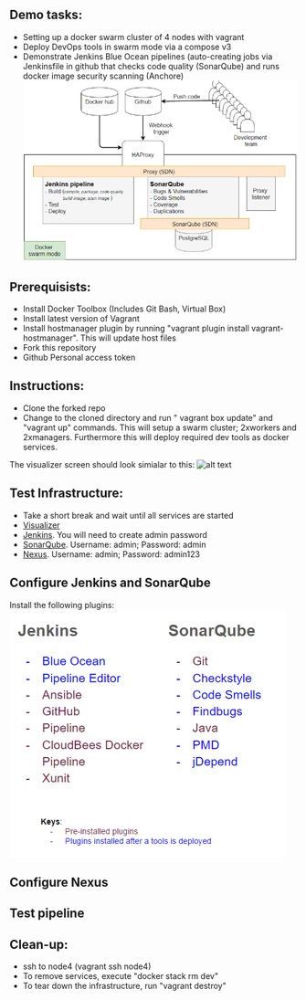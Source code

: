 ## Demo tasks:

-	Setting up a docker swarm cluster of 4 nodes with vagrant
-	Deploy DevOps tools in swarm mode via a compose v3
- 	Demonstrate Jenkins Blue Ocean pipelines (auto-creating jobs via Jenkinsfile in github that checks code quality (SonarQube) and runs docker image security scanning (Anchore) 
![alt text](logical.PNG "Swam cluster")

## Prerequisists:

-	Install Docker Toolbox (Includes Git Bash, Virtual Box)
-	Install latest version of Vagrant 
-	Install hostmanager plugin by running "vagrant plugin install vagrant-hostmanager". This will update host files
-	Fork this repository
-	Github Personal access token


## Instructions:

- 	Clone the forked repo
-	Change to the cloned directory and run " vagrant box update" and "vagrant up" commands. This will setup a swarm cluster; 2xworkers and 2xmanagers. Furthermore this will deploy required dev tools as docker services.


The visualizer screen should look simialar to this:
![alt text](https://github.com/shazChaudhry/DevOps/blob/master/infra.PNG "Swam cluster")


## Test Infrastructure:

- Take a short break and wait until all services are started
-	<a href="http://node1:9080"/>Visualizer</a>
- 	<a href="http://node1/jenkins"/>Jenkins</a>. You will need to create admin password
-	<a href="http://node1/sonar"/>SonarQube</a>. Username: admin; Password: admin
-	<a href="http://node1/nexus"/>Nexus</a>. Username: admin; Password: admin123

## Configure Jenkins and SonarQube
Install the following plugins:
![alt text](plugins.PNG "Swam cluster")
## Configure Nexus
## Test pipeline

## Clean-up:
- ssh to node4 (vagrant ssh node4)
-	To remove services, execute "docker stack rm dev"
-	To tear down the infrastructure, run "vagrant destroy"
